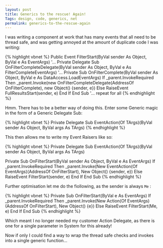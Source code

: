 ```yaml
---
layout: post
title: Generics to the rescue! Again!
Tags: design, code, generics, net
permalink: generics-to-the-rescue-again
---
```


I was writing a component at work that has many events that all need to be thread safe, and was getting annoyed at the amount of duplicate code I was writing:

{% highlight vbnet %}
Public Event FilterStart(ByVal sender As Object, ByVal e As EventArgs)
'...
Private Delegate Sub OnFilterCompleteDelegate(ByVal sender As Object, ByVal e As FilterCompleteEventArgs)
'...
Private Sub OnFilterComplete(ByVal sender As Object, ByVal e As DataAccess.LoadEventArgs)
    If _parent.InvokeRequired Then
        _parent.Invoke(new OnFilterCompleteDelegate(AddressOf OnFilterComplete), new Object() {sender, e})
    Else
        RaiseEvent FullResultsStart(sender, e)
    End If
End Sub
'... repeat for all
{% endhighlight %}

Hmm. There has to be a better way of doing this. Enter some Generic magic in the form of a Generic Delegate Sub:

{% highlight vbnet %}
Private Delegate Sub EventAction(Of TArgs)(ByVal sender As Object, ByVal args As TArgs)
{% endhighlight %}

This then allows me to write my Event Raisers like so:

{% highlight vbnet %}
Private Delegate Sub EventAction(Of TArgs)(ByVal sender As Object, ByVal args As TArgs)

Private Sub OnFilterStart(ByVal sender As Object, ByVal e As EventArgs)
    If _parent.InvokeRequired Then
        _parent.Invoke(New EventAction(Of EventArgs)(AddressOf OnFilterStart), New Object() {sender, e})
    Else
        RaiseEvent FilterStart(sender, e)
    End If
End Sub
{% endhighlight %}

Further optimisation let me do the fiollowing, as the sender is always `Me` :

{% highlight vbnet %}
Private Sub OnFilterStart(ByVal e As EventArgs)
    If _parent.InvokeRequired Then
        _parent.Invoke(New Action(Of EventArgs)(AddressOf OnFilterStart), New Object() {e})
    Else
        RaiseEvent FilterStart(Me, e)
    End If
End Sub
{% endhighlight %}

Which meant I no longer needed my customer Action Delegate, as there is one for a single parameter in System for this already!

Now if only I could find a way to wrap the thread safe checks and invokes into a single generic function...
